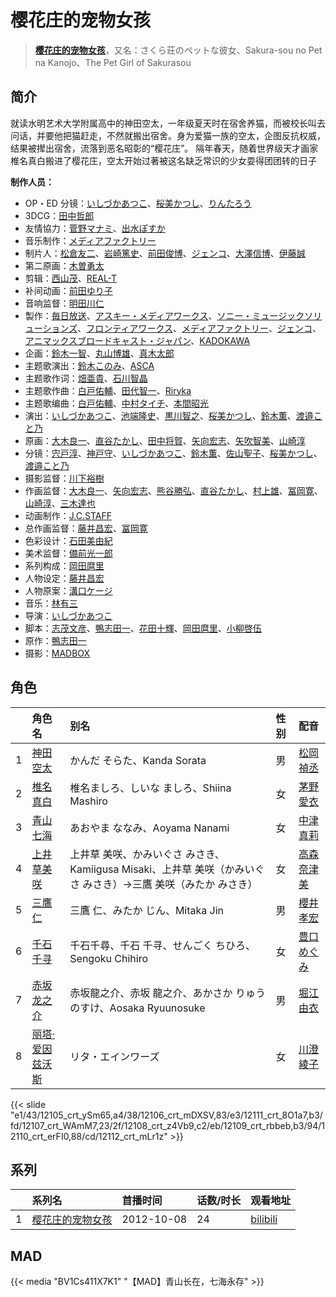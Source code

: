 # 樱花庄的宠物女孩


> <u>**[樱花庄的宠物女孩](https://bgm.tv/subject/41488)**</u>，又名：さくら荘のペットな彼女、Sakura-sou no Pet na Kanojo、The Pet Girl of Sakurasou

## 简介

就读水明艺术大学附属高中的神田空太，一年级夏天时在宿舍养猫，而被校长叫去问话，并要他把猫赶走，不然就搬出宿舍。身为爱猫一族的空太，企图反抗权威，结果被撵出宿舍，流落到恶名昭彰的“樱花庄”。 隔年春天，随着世界级天才画家椎名真白搬进了樱花庄，空太开始过著被这名缺乏常识的少女耍得团团转的日子

**制作人员：**
- OP・ED 分镜：[いしづかあつこ](https://bgm.tv/person/6361)、[桜美かつし](https://bgm.tv/person/1019)、[りんたろう](https://bgm.tv/person/912)
- 3DCG：[田中哲郎](https://bgm.tv/person/35052)
- 友情協力：[菅野マナミ](https://bgm.tv/person/9951)、[出水ぽすか](https://bgm.tv/person/24629)
- 音乐制作：[メディアファクトリー](https://bgm.tv/person/1226)
- 制片人：[松倉友二](https://bgm.tv/person/2654)、[岩崎篤史](https://bgm.tv/person/3774)、[前田俊博](https://bgm.tv/person/5774)、[ジェンコ](https://bgm.tv/person/220)、[大澤信博](https://bgm.tv/person/3548)、[伊藤誠](https://bgm.tv/person/8868)
- 第二原画：[木曽勇太](https://bgm.tv/person/15688)
- 剪辑：[西山茂](https://bgm.tv/person/6004)、[REAL-T](https://bgm.tv/person/46772)
- 补间动画：[前田ゆり子](https://bgm.tv/person/33690)
- 音响监督：[明田川仁](https://bgm.tv/person/477)
- 製作：[毎日放送](https://bgm.tv/person/2847)、[アスキー・メディアワークス](https://bgm.tv/person/6140)、[ソニー・ミュージックソリューションズ](https://bgm.tv/person/28606)、[フロンティアワークス](https://bgm.tv/person/1495)、[メディアファクトリー](https://bgm.tv/person/1226)、[ジェンコ](https://bgm.tv/person/220)、[アニマックスブロードキャスト・ジャパン](https://bgm.tv/person/3683)、[KADOKAWA](https://bgm.tv/person/19306)
- 企画：[鈴木一智](https://bgm.tv/person/49263)、[丸山博雄](https://bgm.tv/person/5783)、[真木太郎](https://bgm.tv/person/372)
- 主题歌演出：[鈴木このみ](https://bgm.tv/person/8401)、[ASCA](https://bgm.tv/person/9393)
- 主题歌作词：[畑亜貴](https://bgm.tv/person/7329)、[石川智晶](https://bgm.tv/person/6596)
- 主题歌作曲：[白戸佑輔](https://bgm.tv/person/10097)、[田代智一](https://bgm.tv/person/9395)、[Riryka](https://bgm.tv/person/9835)
- 主题歌编曲：[白戸佑輔](https://bgm.tv/person/10097)、[中村タイチ](https://bgm.tv/person/14978)、[本間昭光](https://bgm.tv/person/9394)
- 演出：[いしづかあつこ](https://bgm.tv/person/6361)、[池端隆史](https://bgm.tv/person/1614)、[黒川智之](https://bgm.tv/person/12912)、[桜美かつし](https://bgm.tv/person/1019)、[鈴木薫](https://bgm.tv/person/13047)、[渡邉こと乃](https://bgm.tv/person/15242)
- 原画：[大木良一](https://bgm.tv/person/158)、[直谷たかし](https://bgm.tv/person/22595)、[田中将賀](https://bgm.tv/person/3269)、[矢向宏志](https://bgm.tv/person/12763)、[矢吹智美](https://bgm.tv/person/43623)、[山崎淳](https://bgm.tv/person/29725)
- 分镜：[宍戸淳](https://bgm.tv/person/2887)、[神戸守](https://bgm.tv/person/1047)、[いしづかあつこ](https://bgm.tv/person/6361)、[鈴木薫](https://bgm.tv/person/13047)、[佐山聖子](https://bgm.tv/person/900)、[桜美かつし](https://bgm.tv/person/1019)、[渡邉こと乃](https://bgm.tv/person/15242)
- 摄影监督：[川下裕樹](https://bgm.tv/person/14395)
- 作画监督：[大木良一](https://bgm.tv/person/158)、[矢向宏志](https://bgm.tv/person/12763)、[熊谷勝弘](https://bgm.tv/person/12790)、[直谷たかし](https://bgm.tv/person/22595)、[村上雄](https://bgm.tv/person/33081)、[冨岡寛](https://bgm.tv/person/12227)、[山崎淳](https://bgm.tv/person/29725)、[三木達也](https://bgm.tv/person/12237)
- 动画制作：[J.C.STAFF](https://bgm.tv/person/390)
- 总作画监督：[藤井昌宏](https://bgm.tv/person/2595)、[冨岡寛](https://bgm.tv/person/12227)
- 色彩设计：[石田美由紀](https://bgm.tv/person/940)
- 美术监督：[備前光一郎](https://bgm.tv/person/19167)
- 系列构成：[岡田麿里](https://bgm.tv/person/538)
- 人物设定：[藤井昌宏](https://bgm.tv/person/2595)
- 人物原案：[溝口ケージ](https://bgm.tv/person/12812)
- 音乐：[林有三](https://bgm.tv/person/748)
- 导演：[いしづかあつこ](https://bgm.tv/person/6361)
- 脚本：[志茂文彦](https://bgm.tv/person/63)、[鴨志田一](https://bgm.tv/person/6285)、[花田十輝](https://bgm.tv/person/262)、[岡田麿里](https://bgm.tv/person/538)、[小柳啓伍](https://bgm.tv/person/13615)
- 原作：[鴨志田一](https://bgm.tv/person/6285)
- 摄影：[MADBOX](https://bgm.tv/person/29998)

## 角色

|     |   角色名   |   别名  | 性别 |  配音  |
|:--- |:------  |:----      |:---  |:--   |
| 1 | [神田空太](https://bgm.tv/character/12105) | かんだ そらた、Kanda Sorata | 男 | [松岡禎丞](https://bgm.tv/person/5764) |
| 2 | [椎名真白](https://bgm.tv/character/12106) | 椎名ましろ、しいな ましろ、Shiina Mashiro | 女 | [茅野愛衣](https://bgm.tv/person/5847) |
| 3 | [青山七海](https://bgm.tv/character/12111) | あおやま ななみ、Aoyama Nanami | 女 | [中津真莉](https://bgm.tv/person/7685) |
| 4 | [上井草美咲](https://bgm.tv/character/12107) | 上井草 美咲、かみいぐさ みさき、Kamiigusa Misaki、上井草 美咲（かみいぐさ みさき）→三鷹 美咲（みたか みさき） | 女 | [高森奈津美](https://bgm.tv/person/7302) |
| 5 | [三鷹仁](https://bgm.tv/character/12108) | 三鷹 仁、みたか じん、Mitaka Jin | 男 | [櫻井孝宏](https://bgm.tv/person/4015) |
| 6 | [千石千寻](https://bgm.tv/character/12109) | 千石千尋、千石 千寻、せんごく ちひろ、Sengoku Chihiro | 女 | [豊口めぐみ](https://bgm.tv/person/3866) |
| 7 | [赤坂龙之介](https://bgm.tv/character/12110) | 赤坂龍之介、赤坂 龍之介、あかさか りゅうのすけ、Aosaka Ryuunosuke | 男 | [堀江由衣](https://bgm.tv/person/3970) |
| 8 | [丽塔·爱因兹沃斯](https://bgm.tv/character/12112) | リタ・エインワーズ | 女 | [川澄綾子](https://bgm.tv/person/740) |

{{< slide "e1/43/12105_crt_ySm65,a4/38/12106_crt_mDXSV,83/e3/12111_crt_8O1a7,b3/fd/12107_crt_WAmM7,23/2f/12108_crt_z4Vb9,c2/eb/12109_crt_rbbeb,b3/94/12110_crt_erFI0,88/cd/12112_crt_mLr1z" >}}

## 系列

|     |   系列名   |   首播时间  | 话数/时长  | 观看地址 |
|:---  |:------    |:----      |:---       |:---  |
| 1 |[樱花庄的宠物女孩](https://bgm.tv/subject/41488)| 2012-10-08 | 24 | [bilibili](https://www.bilibili.com/bangumi/play/ep248693)  |


## MAD

{{< media  "BV1Cs411X7K1"
"【MAD】青山长在，七海永存"  >}}


